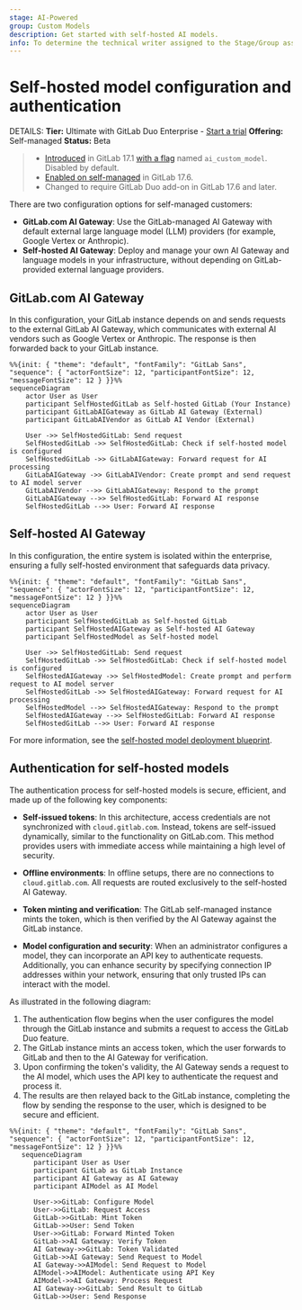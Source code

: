 ```yaml
---
stage: AI-Powered
group: Custom Models
description: Get started with self-hosted AI models.
info: To determine the technical writer assigned to the Stage/Group associated with this page, see https://handbook.gitlab.com/handbook/product/ux/technical-writing/#assignments
---
```


# Self-hosted model configuration and authentication

DETAILS:
**Tier:** Ultimate with GitLab Duo Enterprise - [Start a trial](https://about.gitlab.com/solutions/gitlab-duo-pro/sales/?type=free-trial)
**Offering:** Self-managed
**Status:** Beta

> - [Introduced](https://gitlab.com/groups/gitlab-org/-/epics/12972) in GitLab 17.1 [with a flag](../../administration/feature_flags.md) named `ai_custom_model`. Disabled by default.
> - [Enabled on self-managed](https://gitlab.com/groups/gitlab-org/-/epics/15176) in GitLab 17.6.
> - Changed to require GitLab Duo add-on in GitLab 17.6 and later.

There are two configuration options for self-managed customers:

- **GitLab.com AI Gateway**: Use the GitLab-managed AI Gateway with default external
  large language model (LLM) providers (for example, Google Vertex or Anthropic).
- **Self-hosted AI Gateway**: Deploy and manage your own AI Gateway and language models in your infrastructure,
  without depending on GitLab-provided external language providers.

## GitLab.com AI Gateway

In this configuration, your GitLab instance depends on and sends requests to the external GitLab AI Gateway, which communicates with external AI vendors such as Google Vertex or Anthropic. The response is then forwarded back to your GitLab instance.

```mermaid
%%{init: { "theme": "default", "fontFamily": "GitLab Sans", "sequence": { "actorFontSize": 12, "participantFontSize": 12, "messageFontSize": 12 } }}%%
sequenceDiagram
    actor User as User
    participant SelfHostedGitLab as Self-hosted GitLab (Your Instance)
    participant GitLabAIGateway as GitLab AI Gateway (External)
    participant GitLabAIVendor as GitLab AI Vendor (External)

    User ->> SelfHostedGitLab: Send request
    SelfHostedGitLab ->> SelfHostedGitLab: Check if self-hosted model is configured
    SelfHostedGitLab ->> GitLabAIGateway: Forward request for AI processing
    GitLabAIGateway ->> GitLabAIVendor: Create prompt and send request to AI model server
    GitLabAIVendor -->> GitLabAIGateway: Respond to the prompt
    GitLabAIGateway -->> SelfHostedGitLab: Forward AI response
    SelfHostedGitLab -->> User: Forward AI response
```

## Self-hosted AI Gateway

In this configuration, the entire system is isolated within the enterprise, ensuring a fully self-hosted environment that safeguards data privacy.

```mermaid
%%{init: { "theme": "default", "fontFamily": "GitLab Sans", "sequence": { "actorFontSize": 12, "participantFontSize": 12, "messageFontSize": 12 } }}%%
sequenceDiagram
    actor User as User
    participant SelfHostedGitLab as Self-hosted GitLab
    participant SelfHostedAIGateway as Self-hosted AI Gateway
    participant SelfHostedModel as Self-hosted model

    User ->> SelfHostedGitLab: Send request
    SelfHostedGitLab ->> SelfHostedGitLab: Check if self-hosted model is configured
    SelfHostedAIGateway ->> SelfHostedModel: Create prompt and perform request to AI model server
    SelfHostedGitLab ->> SelfHostedAIGateway: Forward request for AI processing
    SelfHostedModel -->> SelfHostedAIGateway: Respond to the prompt
    SelfHostedAIGateway -->> SelfHostedGitLab: Forward AI response
    SelfHostedGitLab -->> User: Forward AI response
```

For more information, see the [self-hosted model deployment blueprint](https://handbook.gitlab.com/handbook/engineering/architecture/design-documents/custom_models/).

## Authentication for self-hosted models

The authentication process for self-hosted models is secure, efficient, and made up of the following key components:

- **Self-issued tokens**: In this architecture, access credentials are not synchronized with `cloud.gitlab.com`. Instead, tokens are self-issued dynamically, similar to the functionality on GitLab.com. This method provides users with immediate access while maintaining a high level of security.

- **Offline environments**: In offline setups, there are no connections to `cloud.gitlab.com`. All requests are routed exclusively to the self-hosted AI Gateway.

- **Token minting and verification**: The GitLab self-managed instance mints the token, which is then verified by the AI Gateway against the GitLab instance.

- **Model configuration and security**: When an administrator configures a model, they can incorporate an API key to authenticate requests. Additionally, you can enhance security by specifying connection IP addresses within your network, ensuring that only trusted IPs can interact with the model.

As illustrated in the following diagram:

1. The authentication flow begins when the user configures the model through the GitLab instance and submits a request to access the GitLab Duo feature.
1. The GitLab instance mints an access token, which the user forwards to GitLab and then to the AI Gateway for verification.
1. Upon confirming the token's validity, the AI Gateway sends a request to the AI model, which uses the API key to authenticate the request and process it.
1. The results are then relayed back to the GitLab instance, completing the flow by sending the response to the user, which is designed to be secure and efficient.

```mermaid
%%{init: { "theme": "default", "fontFamily": "GitLab Sans", "sequence": { "actorFontSize": 12, "participantFontSize": 12, "messageFontSize": 12 } }}%%
   sequenceDiagram
      participant User as User
      participant GitLab as GitLab Instance
      participant AI Gateway as AI Gateway
      participant AIModel as AI Model

      User->>GitLab: Configure Model
      User->>GitLab: Request Access
      GitLab->>GitLab: Mint Token
      GitLab->>User: Send Token
      User->>GitLab: Forward Minted Token
      GitLab->>AI Gateway: Verify Token
      AI Gateway->>GitLab: Token Validated
      GitLab->>AI Gateway: Send Request to Model
      AI Gateway->>AIModel: Send Request to Model
      AIModel->>AIModel: Authenticate using API Key
      AIModel->>AI Gateway: Process Request
      AI Gateway->>GitLab: Send Result to GitLab
      GitLab->>User: Send Response

```
